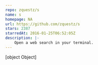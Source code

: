 ```yaml
---
repo: zquestz/s
name: s
homepage: NA
url: https://github.com/zquestz/s
stars: 2387
starredAt: 2016-01-25T06:52:05Z
description: |-
    Open a web search in your terminal.
---
```


[object Object]
